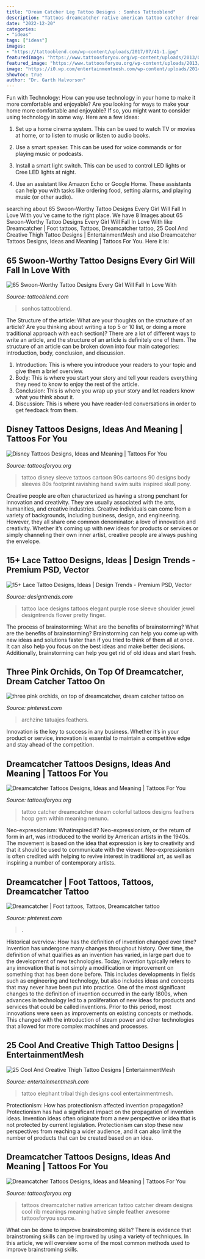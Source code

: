 ```yaml
---
title: "Dream Catcher Leg Tattoo Designs : Sonhos Tattooblend"
description: "Tattoos dreamcatcher native american tattoo catcher dream designs cool rib meanings meaning hative simple feather awesome tattoosforyou source"
date: "2022-12-20"
categories:
- "ideas"
tags: ["ideas"]
images:
- "https://tattooblend.com/wp-content/uploads/2017/07/41-1.jpg"
featuredImage: "https://www.tattoosforyou.org/wp-content/uploads/2013/09/Colorful-Dreamcatcher-Tattoos.jpg"
featured_image: "https://www.tattoosforyou.org/wp-content/uploads/2013/09/Colorful-Dreamcatcher-Tattoos.jpg"
image: "https://i0.wp.com/entertainmentmesh.com/wp-content/uploads/2014/04/Tribal-Elephant.jpg"
ShowToc: true
author: "Dr. Garth Halvorson"
---
```



Fun with Technology: How can you use technology in your home to make it more comfortable and enjoyable?
Are you looking for ways to make your home more comfortable and enjoyable? If so, you might want to consider using technology in some way. Here are a few ideas:
1. Set up a home cinema system. This can be used to watch TV or movies at home, or to listen to music or listen to audio books.

2. Use a smart speaker. This can be used for voice commands or for playing music or podcasts.

3. Install a smart light switch. This can be used to control LED lights or Cree LED lights at night.

4. Use an assistant like Amazon Echo or Google Home. These assistants can help you with tasks like ordering food, setting alarms, and playing music (or other audio).

	

		
searching about 65 Swoon-Worthy Tattoo Designs Every Girl Will Fall In Love With you've came to the right place. We have 8 Images about 65 Swoon-Worthy Tattoo Designs Every Girl Will Fall In Love With like Dreamcatcher | Foot tattoos, Tattoos, Dreamcatcher tattoo, 25 Cool And Creative Thigh Tattoo Designs | EntertainmentMesh and also Dreamcatcher Tattoos Designs, Ideas and Meaning | Tattoos For You. Here it is:
		
    
## 65 Swoon-Worthy Tattoo Designs Every Girl Will Fall In Love With

<img loading=lazy src="https://tattooblend.com/wp-content/uploads/2017/07/41-1.jpg" onerror="this.onerror=null;this.src='https://tse2.mm.bing.net/th?id=OIP.yW8x7VrXdXjP5TYiiFqKlQHaHa&amp;pid=15.1';" alt="65 Swoon-Worthy Tattoo Designs Every Girl Will Fall In Love With">

_Source: tattooblend.com_

>sonhos tattooblend. 

	

The Structure of the article: What are your thoughts on the structure of an article? Are you thinking about writing a top 5 or 10 list, or doing a more traditional approach with each section)?
There are a lot of different ways to write an article, and the structure of an article is definitely one of them. The structure of an article can be broken down into four main categories: introduction, body, conclusion, and discussion. 
1) Introduction: This is where you introduce your readers to your topic and give them a brief overview. 
2) Body: This is where you start your story and tell your readers everything they need to know to enjoy the rest of the article.
3) Conclusion: This is where you wrap up your story and let readers know what you think about it. 
4) Discussion: This is where you have reader-led conversations in order to get feedback from them.

    
## Disney Tattoos Designs, Ideas And Meaning | Tattoos For You

<img loading=lazy src="http://www.tattoosforyou.org/wp-content/uploads/2016/05/Disney-Sleeve-Tattoo.jpg" onerror="this.onerror=null;this.src='https://tse4.mm.bing.net/th?id=OIP.alX2_Rqk4jLXZ5ujGwChJQHaK5&amp;pid=15.1';" alt="Disney Tattoos Designs, Ideas and Meaning | Tattoos For You">

_Source: tattoosforyou.org_

>tattoo disney sleeve tattoos cartoon 90s cartoons 90 designs body sleeves 80s footprint ravishing hand swim suits inspired skull pony. 

	

Creative people are often characterized as having a strong penchant for innovation and creativity. They are usually associated with the arts, humanities, and creative industries. Creative individuals can come from a variety of backgrounds, including business, design, and engineering. However, they all share one common denominator: a love of innovation and creativity. Whether it’s coming up with new ideas for products or services or simply channeling their own inner artist, creative people are always pushing the envelope.

    
## 15+ Lace Tattoo Designs, Ideas | Design Trends - Premium PSD, Vector

<img loading=lazy src="https://images.designtrends.com/wp-content/uploads/2016/02/28143325/Elegant-Lace-Tattoo-Design.jpg" onerror="this.onerror=null;this.src='https://tse4.mm.bing.net/th?id=OIP.Bo4J9tCCjOaPZHaJ5tyOrQHaHa&amp;pid=15.1';" alt="15+ Lace Tattoo Designs, Ideas | Design Trends - Premium PSD, Vector">

_Source: designtrends.com_

>tattoo lace designs tattoos elegant purple rose sleeve shoulder jewel designtrends flower pretty finger. 

	

The process of brainstorming: What are the benefits of brainstorming?
What are the benefits of brainstorming?
Brainstorming can help you come up with new ideas and solutions faster than if you tried to think of them all at once. It can also help you focus on the best ideas and make better decisions. Additionally, brainstorming can help you get rid of old ideas and start fresh.

    
## Three Pink Orchids, On Top Of Dreamcatcher, Dream Catcher Tattoo On

<img loading=lazy src="https://i.pinimg.com/736x/f3/bd/3b/f3bd3b05a2224a556a5055bff0751669.jpg" onerror="this.onerror=null;this.src='https://tse3.mm.bing.net/th?id=OIP.fcnOQ3WHJNgkWyAzD8qUPQAAAA&amp;pid=15.1';" alt="three pink orchids, on top of dreamcatcher, dream catcher tattoo on">

_Source: pinterest.com_

>archzine tatuajes feathers. 

	

Innovation is the key to success in any business. Whether it’s in your product or service, innovation is essential to maintain a competitive edge and stay ahead of the competition.

    
## Dreamcatcher Tattoos Designs, Ideas And Meaning | Tattoos For You

<img loading=lazy src="https://www.tattoosforyou.org/wp-content/uploads/2013/09/Colorful-Dreamcatcher-Tattoos.jpg" onerror="this.onerror=null;this.src='https://tse2.mm.bing.net/th?id=OIP.txACiIeiU3F0g4nm-jkYzAHaLj&amp;pid=15.1';" alt="Dreamcatcher Tattoos Designs, Ideas and Meaning | Tattoos For You">

_Source: tattoosforyou.org_

>tattoo catcher dreamcatcher dream colorful tattoos designs feathers hoop gem within meaning nenuno. 

	

Neo-expressionism: Whatinspired it?
Neo-expressionism, or the return of form in art, was introduced to the world by American artists in the 1940s. The movement is based on the idea that expression is key to creativity and that it should be used to communicate with the viewer. Neo-expressionism is often credited with helping to revive interest in traditional art, as well as inspiring a number of contemporary artists.

    
## Dreamcatcher | Foot Tattoos, Tattoos, Dreamcatcher Tattoo

<img loading=lazy src="https://i.pinimg.com/736x/9b/87/f9/9b87f9fa35b84495412e35d0bb82f403--dreamcatcher.jpg" onerror="this.onerror=null;this.src='https://tse1.mm.bing.net/th?id=OIP.JrROcUU_Vmpb2ldyx7jY9AHaHQ&amp;pid=15.1';" alt="Dreamcatcher | Foot tattoos, Tattoos, Dreamcatcher tattoo">

_Source: pinterest.com_

>. 

	

Historical overview: How has the definition of invention changed over time?
Invention has undergone many changes throughout history. Over time, the definition of what qualifies as an invention has varied, in large part due to the development of new technologies. Today, invention typically refers to any innovation that is not simply a modification or improvement on something that has been done before. This includes developments in fields such as engineering and technology, but also includes ideas and concepts that may never have been put into practice.
One of the most significant changes to the definition of invention occurred in the early 1800s, when advances in technology led to a proliferation of new ideas for products and services that could be called inventions. Prior to this period, most innovations were seen as improvements on existing concepts or methods. This changed with the introduction of steam power and other technologies that allowed for more complex machines and processes.

    
## 25 Cool And Creative Thigh Tattoo Designs | EntertainmentMesh

<img loading=lazy src="https://i0.wp.com/entertainmentmesh.com/wp-content/uploads/2014/04/Tribal-Elephant.jpg" onerror="this.onerror=null;this.src='https://tse3.mm.bing.net/th?id=OIP.I0sVhdBoUcwvDzAnfPueDgHaJ3&amp;pid=15.1';" alt="25 Cool And Creative Thigh Tattoo Designs | EntertainmentMesh">

_Source: entertainmentmesh.com_

>tattoo elephant tribal thigh designs cool entertainmentmesh. 

	

Protectionism: How has protectionism affected invention propagation?
Protectionism has had a significant impact on the propagation of invention ideas. Invention ideas often originate from a new perspective or idea that is not protected by current legislation. Protectionism can stop these new perspectives from reaching a wider audience, and it can also limit the number of products that can be created based on an idea.

    
## Dreamcatcher Tattoos Designs, Ideas And Meaning | Tattoos For You

<img loading=lazy src="https://www.tattoosforyou.org/wp-content/uploads/2013/09/Dreamcatcher-Rib-Tattoo.jpg" onerror="this.onerror=null;this.src='https://tse2.mm.bing.net/th?id=OIP.1c62OuBvJSYYVVbtOVP0qAHaJ4&amp;pid=15.1';" alt="Dreamcatcher Tattoos Designs, Ideas and Meaning | Tattoos For You">

_Source: tattoosforyou.org_

>tattoos dreamcatcher native american tattoo catcher dream designs cool rib meanings meaning hative simple feather awesome tattoosforyou source. 

	

What can be done to improve brainstroming skills?
There is evidence that brainstroming skills can be improved by using a variety of techniques. In this article, we will overview some of the most common methods used to improve brainstroming skills.

